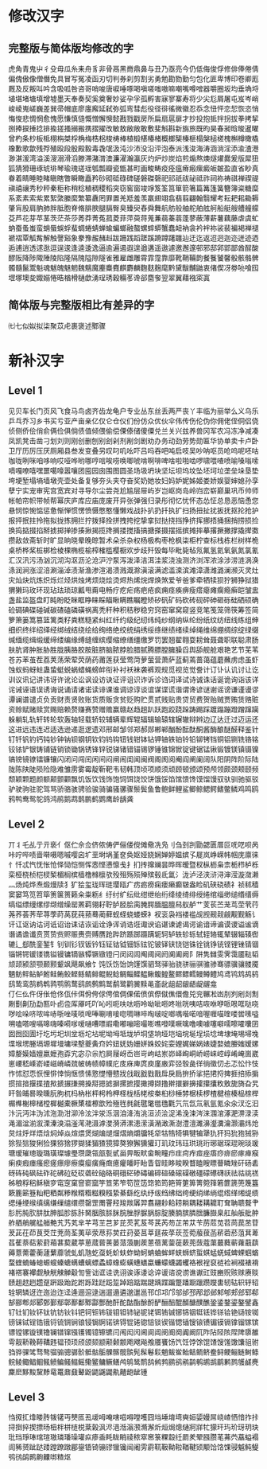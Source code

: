 # 修改汉字 
## 完整版与简体版均修改的字
虎角青鬼屮彳殳毋瓜糸耒舟豸非骨鬲黑黹鼎鼻与丑乃亟亮今仍低侮俊俘修俳俸倦倩偏傀傲像僧僭免具冒写冤凌函刃切判券刹剪割劣勇勉勘勠勤匀包化匪卑博印卷卿厖厩及反叛叫吟含吸呱咎咨哥哨唆唐唳唾啄喝嗔嗟嗤嗷嘛嘲嘴噂噌器嚼圈坂均垂埆埒埴堪堵塘填增墟墨天奉奏契奚奠奢妙娑孕孚孤孵害寐寥寨寿将少尖尨屑屠屯岌岑峭峻崚嵬嵯巍差巽帚帽底廖廛廨延弑弥弧弯彗彪役径徘徭微徽忍忝念忸怦恋恝恢恣悄悔悛悲惆惘愈愧愿慊慎慥慨憎懈懊懿戡戮戳房所扁扇扈扉才抄投抱抵拌拐拔拳拷挈捌捧捩捶捻排揄搓搔搦搬携摺擢改敏敖敝敞敢敷斐斛斟新旃旅既昀昊春昶晗晙暹曜曾杓条杪板柢栩栴桀桴桷梅梏梠梭梼棒植椴椹椿楮概榔榘榛榧榻槃槌槎槐槲樽橄橇橡歉歌歙残殍殖殴段殷殿毅毒毳氓汲沌沙沛没沿泙泡泰派浅浚海涛涵淌淫添渝渣港渺湛湲湾溢溪溲溺滑滔滕滞潴潸澳濂濯瀚瀛灰灼炉炒炭焰煎煽熬燠燧燿爨爰版犀狃狐猜猾珊琢琥琲琴瑜瑰瑳瑶瓠瓢瓣瓷甑甚町画畯畴疫痊瘟瘠瘢瘰癜皈皴盈直省眇真眷着睛睡睦睹瞋瞎瞥瞬瞰矗矜砂砌砥碌碑磋磐磔磬祀祁祇祓祕祗祚祠祢祷祺禅禊禔禛禧禳秀秒秤秦秬称稍稔稙稠稷稻突窃窖窗竣竫笈筌筥箪箭箸篇篝篷簧簪簿粢糖糜系紊素索紫累絮綮縢縻繁纂纛罔罪置羌羝羞羡羸翅翊翕翡翦翩翰翳耀考耘耙耜耡耨肇肓股肩肭肺胖胝胞脊脩腓腴腿膈臀臭臻臾舂舜舞航舫般舳舵舶舷舸船艇艘艚艟艨芟芦花芽苹茎茨茫茶莎莠莽菁菟菰菱菲萍萸蒋蒐蒹蒻蓁蓊蓬蓼蔽薄薪薯藕藤虐虞虻蚋蚕蚤蚩蛮蛸蜃蜈蜉蜚蜩蜷蜻蝉蝓蝙螂融螯螺蟀蟒蟹蠢衄衲衾衿袢袮裟裴褊褐褝褪褫褶覃觚觜解触謦谿象豢豫赧赭赳跋跚践蹈蹉蹊蹐蹲躇躔辿迂迄返迢迥迦迩迸迹迺逅逋逍透逑逖逗逞逡逢逵逶逸逼逾遍遏遐遑遒遘遥遨遽邀邂邃邨邪邸郛郢鄙酋酲酸醪阪降陟陬陲陵陷隆隔隗隘隙隧雀雅雇雌雕霄霏霪靠靡靴鞘鞴韵餐餮饕馨骰骸骼髀髑髓鬣鬻魁魂魃魄魅魍魏魑魔麈麋麑麒麝麟麴麸麹麾黔黛黻黼鼬衷偖偰冴劵喨喰囮堽塚墺夋娵嫋惓晧楢榾樋歔湧珵琇穀糒苳谗郤麕奓翌翠翼藉襁寀寘
## 简体版与完整版相比有差异的字
㈦七似姒拟柒聚苡虍裹褒述鄹骤

# 新补汉字
## Level 1 
见贝车长门页风飞食马鸟卤齐齿龙龟户专业丛东丝丢两严丧丫丰临为丽举么义乌乐乒乓乔习乡书买亏亚产亩亲亿仅仑仓仪们份仿众优伙伞伟传伤伦伪你佣佬侄侗侣侥侦侧侨侩俏俞俩俭俱倘债值倾偎偷偿傈傣储傻僳兑兰关兴兹养兽冈军农冯冻净减凑凤凯凳击凿刁划刘则刚创删刨别刽剁剂剐剑剧劝办务动劲劳势勋匾华协单卖卡卢卧卫厅历厉压厌厕厢县叁发变叠另叹叼叽吆吓吕吗吞吧吨启吱吴吵呐呕员呛呜呢呸咕咖咙咧咪咱哆响哎哑哗哟哪哼唁唉唠唤唧唬啃啊啡啤啥啦啪啮啰啸喂喳喷喻嗓嗡嗦嘀嘎嘹嘻嘿噩噶嚎嚣嚷团囤园囱围图圆圣场圾坍块坚坛坝坞坟坠坯坷垃垄垒垛垦垫垮埂堑塌墒墙墩壳壶处备复够夯头夹夺奋奖奶她妆妇妈妒妮姊姬娄娇娱婴婶媳孙孪孽宁实宠审宪宫宽宾对寻导尔尘尝尧尬尴层屉屿岁岂岖岗岛岭岿峦崭巅巢巩币帅师帐帕帘帜带帧帮幂庆庐库应庙庞废开异张弹强归录彤彻忆忧怀态怂怔总恳恶恼恿您悬悯惊惋惦惩惫惭惮惯愣愤慑憋憨懂懒戏战扑扒扔扦执扩扫扬扭扯扰扳抚抠抡抢护报抨抿拄拎拖拟拢拣拥拦拧拨择拴拼拽挎挖挚挛挝挞挠挡挣挤挥挪捂捅捆捎捞损捡换捣掂掇掐掰掳掷掸掺揍揪揭揽搀搁搂搅搐搞搪搽摄摆摇摈摊摔摹撂撅撇撑撬撵擞攒敌敛斋斩时旷显晌晓晕晚晾暂术朵杀杂权杨极构枣枪枫柒柜柠查标栈栋栏树样桅桌桥桦桨桩梆检棱棵椭榄榆榨榷槛樱橱欢步歧歼毁每毕毗毙毡氖氟氢氦氧氨氮氯氰汇汉汛污汤汹沉沏沟沤沥沦沧沪泞泵泻泼泽洁洱洼浆浇浊测济浏浑浓涂涉涝涟涡涣涤润涧涨涩涪涮淄淖渍渐渔渗渲渴溃溅溉滁滇滚满滤滥滦滨滩漳潇潍潞澜濒灭灵灶灾灿炔炕炼炽烁烂烃烘烛烤烦烧烩烫烬热烯烷焊焕煞爱爷爸爹牵牺犊狈狞狮狰狱猎猬獭玛玫环现玷珐琐琼瓤甩甭电畅疗疙疟疡疤疮疯痈痉痪痹瘦瘩瘪瘫瘸瘾癣皑皱盅盏盐监盔盘盯盹盼眨眯眶睁睐睬瞄瞅瞒瞧瞩瞪矫矽矾矿码砍砖砚砰砷砸砾础硒硕确硷碉碘碟碰碱碳碴磕磷磺祸离秃秆种积秸秽稳穷窍窑窜窝窥竖竞笔笺笼筛筷筹签简箩箫篓篙篡篮篱类籽粪糕糙紧纠红纤约级纪纫纬纯纱纲纳纵纶纷纸纹纺纽线练组绅细织终绊绍绎经绑绒结绕绘给绚络绝绞统绢绣绥绦继绩绪续绰绳维绵绷绸综绽绿缀缄缅缆缉缎缓缔缕编缘缚缝缠缤缨缩缭缮缰缴罗罚罢翘翟翱耍耪耸聂聋职联聪肃肠肤肮肾肿胀胁胜胧胰胳胶胺脏脐脑脓脖脸腊腻腾膘膛臃臊舀舆舔舰舱艰艳艺节芜苇苍苏苯茧茬荔荚荡荣荤荧荫药莆莲获莹莺菏萝萤营萧萨蓝蓟蔫蔷蔼蕴蘑蘸虏虑虽虾蚀蚁蚂蚜蛀蛊蛰蜓蜕蜗蜡蝇螃衅衔补衬袄袜袭裤观规觅视览觉誊计订讣认讥讨让讫训议讯记讲讳讶许讹论讼讽设访诀证评诅识诈诉诊诌词译试诗诚诛话诞诡询诣该详诧诫诬语误诱诲说诵请诸诺读诽课谁调谅谆谈谊谋谍谎谐谓谗谚谜谢谣谤谦谨谩谬谭谰谱谴贞负贡财责贤败账货质贩贪贫贬购贮贯贰贱贴贵贷贸费贺贻贼贾贿赁赂赃资赊赋赌赎赏赐赔赖赘赚赛赞赠赡赢赣赵趋趟趴跃跑跤跷跺踌踢踩踱蹋蹦蹬蹭蹿躏躲躺轧轨轩转轮软轰轴轻载轿较辅辆辈辉辊辐辑输辕辖辗辙辩辫边辽达迁过迈运还这进远违连迟适选逊递逛逻遗邓邢邮邹邻郑郝郧郴郸酗酚酝酞酮酱酶酿醚醛释鉴针钉钎钒钓钙钝钞钟钠钡钢钥钦钧钨钩钮钱钳钵钻钾铀铁铂铃铅铆铐铛铜铝铡铣铬铭铰铱铲银铸铺链销锁锄锅锈锋锌锐锑锗错锚锡锣锤锥锦锨锭键锯锰锹锻镀镁镇镊镍镐镑镜镣镭镰镶闪闭问闯闰闲间闷闸闹闺闻闽阀阁阂阅阉阎阐阑阔队阳阴阵阶际陆陇陈陕陡陨险隐难雏雳雾霉靛靳靶韦韧韩顶顷项顺须顽顾顿颁颂预颅领颇颈颊颐频颓颖颗题颜额颠颤颧飘饥饭饮饯饰饱饲饵饶饺饼饿馁馅馆馈馋馍馏馒驭驮驯驰驱驳驴驶驹驻驼驾骂骄骆骇骋验骏骑骗骚骡骤鬃鬓鱼鲁鲍鲜鲤鲨鲫鲸鳃鳄鳍鳖鳞鸡鸣鸥鸦鸭鸯鸳鸵鸽鸿鹃鹅鹉鹊鹏鹤鹦鹰龄龋龚 
## Level 2 
丌丬乇乩亍亓亵亻伛伫佘佥侪侬俦俨俪偻傥傩儆冼凫刂刍刭剀勖勰匮厝叵呒呓呗呙咔咛哔啧啬啭嗫嗯嘁嘤囟圹垩埘埚堇奁奂妪娅娆娴婵婷媪嫔孓屣岚峥嵘帏帼庑廪徕忄忏忒忾怃怅怆怿恸恺恻恽悫悭懑懔戋扌扪抟撺斓昙晔晖暧暨杈枞枥枭柰栀栉栌栎栾桠桡桢桤棂椠楣榈槟樯橹橼檩欤殁殂殇殒殚殡毂氐氲氵泷泸泾浃浒浔渖滢漩潋濑灬炀炖烨焘煅熳牍犭犷狯玺珑珲琏璎瓯疒疠疬痨痫瘘癞癫皲盎睑矶硖硗碛礻祯秫穑窦窭笃笕笤筚箦箧篑籁籴粜粝纟纡纣纩纭纰绀绁绐绗绛绫绮绯绶绻绾缁缈缒缗缙缛缟缢缥缦缧缪缬缯缲罂罴羁翎耔聍胪胫脍脔腌腭腼腽膻舄舣舻艹芰苌苎茏茑茔茕荇荛荞荟荠荦荨荸莳莴莸莼蓣蓦蔺藓蚬蛏蛲蝼蝾衤衩衮袅裆褛褴觇觊觋觌觎觏觐觞讠讦讧讴讷诂诃诋诏诒诔诘诙诟诠诤诨诮诰诳诹谀谄谌谏谑谒谔谕谙谛谝谟谡谥谧谪谮谲谵谶贲贳贽赀赆赈赉赍赙赝跄跸跻踬踯蹑蹒轭轲轳轶轸轹轼轾辂辄辇辍辎辏辔辘辶郄酰銮錾钅钊钏钐钗钣钤钰钲钴钺钿铄铉铊铍铎铗铙铠铢铨铫铮铳铿锂锉锖锢锱锵锷锾镂镌镒镘镛镝镞镡镢镦镫闩闵闼闾阄阈阋阏阒阖阙阝阱隽雠雯霁霭靥鞑韬颃颉颍颔颚颞颢颦飒飓飙飨饣饨饫饬饴饷馑馔驷驽驿骀骁骈骊骐骓骖骞骠骥骧髅魇魉鲂鲆鲇鲈鲋鲑鲔鲛鲣鲧鲭鲱鲲鲵鲶鲷鲻鲽鳁鳅鳆鳇鳌鳏鳔鳕鳗鳟鳢鸠鸢鸨鸩鸪鸫鸱鸷鸾鹄鹈鹎鹑鹗鹘鹜鹞鹧鹩鹪鹫鹬鹭鹳黉黩黾齑龀龃龆龈龉龊龌龛  
仃仨仫仵伢伥伧佟佤佧佴佾侉俅俜倌倜倮偌偾傧傺僦僬儇儋兕兖冁凇凼刖刿剜剡劁劂劐劓劢勐匦卟卣卺厍厣吒吖吣吲呃呋呔呖呤呦呲咂咚咝咣咦咭咴咻咿哌哏哐哒哓哕哙哚哜哝哞哧哳唑唛唢唣唪唰唷唼唿啁啉啐啕啵啶啷喁喈喏喑喔喱喵喹喽喾嗉嗌嗍嗑嗒嗖嗝嗥嗨嗪嗬嗲嗳嗵嘈嘌嘏嘞嘟嘣嘧嘬嘭噍噔噗噘噙噜噢噱噻噼嚅嚓嚯囔囝囡囫囵圊圩圪圬圯圳坌坜坨坫坭坳坶坻垅垆垌垡垧垭垲垴垸埏埕埙埝埤埭埯埸埽堍堞堠塄塍塥塬墀墁墉墚墼夔夤夼妗妞妩妫姗姘姝姣姹娈娌娓娣娲婊婕婺媲媵媸嫒嫘嫜嫠嫫嫱嬗嬴嬷孢孬宄宓尕尜尥屙屦岈岙岜岢岣岵岽峁峄峋峒峤崂崃崆崞崤崦崮崴崽崾嵇嵊嵛嵝嵫嵴嶙巯帔帱帻幛幞庀庋庥庳庹庾廑廒弈弪彀彘徉徜徵忉忐忑忪忭忮怍怵怼恧恹悝悱悻惝惬愦愫憝憷懵戆戕戗戢戤戥戬戽戾扃拚挢挲挹捃捋捭捱掊掭掮掼揎揞揠揲揸揿搋搌搛搠搡搿摁摅摒摞摭撄撖撙撷撸擀擐擗擤攉攥攮敉敫旎旖旮旯旰昝晡晷暌曛朊朐杌杩枘枨枰枵柃柙柽栊栝栳桉桊桕桫棰棼椐椟椤楂楗楦楱榀榇榉榍榫榭槔槠樘樨樾橐橛橥檑檫歆殓殛毪毵毹毽氅氆氇氍氕氘氙氚氡氩氪氽汆汊汔汩汴沅沔沣沩沭沲泐泔泖泠泫泮泶泺洇洎洚洧洮洹浈浍浞浠浼涑涔涞涠涫涿淝淠渌渎渑湄湓湔溆溧溱溴溻滏滗滟滠滹漤漪漭漯漶潆潢潲澉澌澍澧澶濉濞瀣瀵瀹灏灞炜炝炱炷烀烊焐焓焖焯焱煊煨煲煳煸煺熘熠熵爝牖牦牮牯牿犄犋犍犏犟犰犴犸狁狍狨狲狳狴狺狻猁猃猓猕猞猡猢猱猸猹獍獐獒獠獬獯獾玎玑玟玮珏珙珧珩琊琚琛琨琬琰瑗瑭瑷璀璁璇璐璜璨璩璺瓒瓞瓴瓿甏甙甾畀畈畎畲畹疃疖疰疴痄痖痤痦痧痱瘀瘃瘅瘊瘌瘐瘕瘗瘙瘛瘥瘭瘳瘵瘼瘿癀癃癍癔癯皤盱眙眚眢眭眵睃睽瞀瞌瞍瞟瞢瞵矬矸砀砉砑砗砘砜砝砟砣砩砬砭砹砻砼硇硌硐硪硭碜碡碥碲碹磉磙磲礅礓礞礤礴祆祛祜祧禚秭稂稃稆稣稹穸窀窆窠窨窬窳竽笪笫笮笱笸笾筇筘筠筢筲筻箅箐箢箨箬篚篪篼篾簋簌簏簖簦籼粑粞粼糁糇糈糌糍糗糨絷綦繇纥纨纾绂绉绋绌绔绠绡绨绱绲绺缂缃缇缋缌缍缏缑缜缡缣缫缱缳缵罄罡罱罾羟羧羰羼羿翥翮耖耠耢耥耦耧耩耱耵耷聃聩聱肀肜肟肫肷肼肽胂胍胗胨胩胬胭胲脎脒脘脞脬脲脶腙腚腠腩膑膦膪臁臌臬舡舢舨舭舯舴舾艄艉艋艏艴艽艿芄芈芊芎芏芑芗芘芡芤芨芩芪芮芴芷芾苁苄苈苊苋苕苘苠苤苷茇茈茌茚茛茭茳茺茼荃荑荜荥荩荪荬荭荮荽莒莘莛莜莩莰莶菀菔菝菡菥菪菸菹萁萆萏萑萘萜萦葑葙葚葜葳葶葸蒇蒈蒉蒌蒎蒗蒯蒺蒽蓓蓠蓥蓰蔌蔸蔹蔻蕖蕞蕤蕲蕹蕺蕻薅薏薷藿蘅蘧蘩蘼虢虬虮虺虼虿蚝蚧蚨蚱蚴蚵蚺蛐蛑蛘蛱蛳蛴蜇蜞蜢蜣蜮蜱蜾蝈蝤蝥蝰蝻蝽螅螈螋螓螗螨螬螭螵蟊蟑蟓蟛蟥蟪蟮蠃蠊蠓蠛蠲蠼袼裉裎裒裢裣裥裰裱褙褚褡褰襻觑觖觥觫觯觳訇訾诎诓诖诜诩诶诼诿谂谇谖谘谠谫谯谳豇豉豳贶赅赇赓赕赜趄趑趔趱趸趼趿跆跎跗跞跬跹跽踅踔踣踮踹踺踽蹀蹁蹩蹯蹰躐躜躞軎轫轱轵轷轺辁辋辚迓迕迤迨迮迳逄逦逭逯遄遛遢遴邈邋邕邗邙邛邝邬邰邳邴邶邺邾郇郏郐郓郗郜郦郫郯郾鄄鄞鄢鄣鄯鄱鄹酃酆酏酐酡酤酯酴酹酽酾醅醌醑醣醭醮銎鋈鍪鎏鏊鐾鑫钌钍钔钕钚钛钪钫钬钭钯钶钷钸钹钼钽铈铋铌铑铒铕铖铘铞铟铤铥铧铩铪铯铴铵铷铹铼铽锃锆锇锊锍锎锏锒锓锔锕锘锛锝锟锩锪锫锬锲锴锶锸锼锿镄镅镆镉镎镏镓镔镖镗镙镟镤镥镧镨镩镪镬镯镱镲镳闫闱闳闶阃阆阊阌阍阕阗阚阢阼阽陉陔陧陴隳雒雩靓鞒鞔鞯鞲韪韫顸顼颀颌颏颛颟颡颥飑飕飚飧餍饔饧饩饪饽馀馄馇馊馐馓馕驵驸驺骅骒骘骛骜骝骟骢骣骱骶骷骺髁髂髋髌髡髹鬈鬏魈鲅鲎鲐鲒鲕鲚鲞鲟鲠鲡鲢鲥鲦鲩鲮鲰鲳鲴鲺鲼鳊鳋鳎鳐鳓鳘鳙鳜鳝鸬鸲鸶鸸鸹鸺鹁鹂鹆鹇鹋鹌鹕鹚鹛鹣鹨鹱鹾麂麇麽黟黢黧黪鼋鼍鼐鼗鼙鼢鼯鼷鼹鼽齄龅龇锺
## Level 3
㤘㧐㧟㸆䁖䏝䥽䦃丏僰匜厾叆呣唵嗐嗞嘚嘡嚄囧垱埵堉塆奭姮媭嫚屌峣嵖恓愔拃拤挦捯捽揳摽旸杻柈栟梿棁棻榖沨浕浥湉滃滪滫澥炘烜焗熜熥牁牂牤獴玕玙玠玡玥玦玭珰琤琫琯瑄璈璘璠璪瓘疭瘆盉眊眬睄祾秾窣窸箓粿縠纴罽羑翚膙臜芼茀茓藠螠褟訚豨赟跐跶踒蹚蹽蹾郿鋆铻锜镚镠镴镵闿阇雱霨靰靸靿鞡鞧鞬颎颙饸饹馃骎魆鲀鳀鸮鸻鹐鹮齁齉𠳐𥻗𬉼
